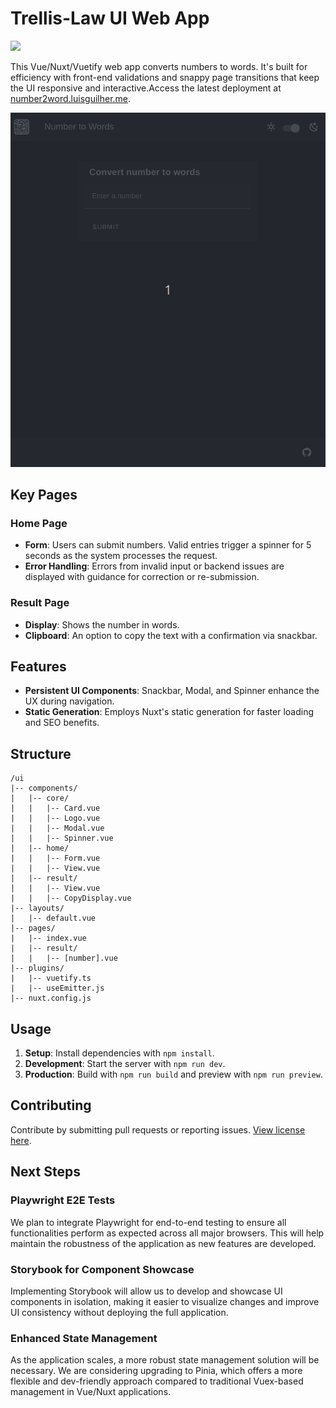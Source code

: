 # Trellis-Law UI Web App

![](https://github.com/lguibr/trellis-law/actions/workflows/ci.yml/badge.svg)

This Vue/Nuxt/Vuetify web app converts numbers to words. It's built for efficiency with front-end validations and snappy page transitions that keep the UI responsive and interactive.Access the latest deployment at [number2word.luisguilher.me](https://number2word.luisguilher.me).

![Gif of app running](./../assets/trellis-ui-showcase.gif)

## Key Pages

### Home Page

- **Form**: Users can submit numbers. Valid entries trigger a spinner for 5 seconds as the system processes the request.
- **Error Handling**: Errors from invalid input or backend issues are displayed with guidance for correction or re-submission.

### Result Page

- **Display**: Shows the number in words.
- **Clipboard**: An option to copy the text with a confirmation via snackbar.

## Features

- **Persistent UI Components**: Snackbar, Modal, and Spinner enhance the UX during navigation.
- **Static Generation**: Employs Nuxt's static generation for faster loading and SEO benefits.

## Structure

```
/ui
|-- components/
|   |-- core/
|   |   |-- Card.vue
|   |   |-- Logo.vue
|   |   |-- Modal.vue
|   |   |-- Spinner.vue
|   |-- home/
|   |   |-- Form.vue
|   |   |-- View.vue
|   |-- result/
|   |   |-- View.vue
|   |   |-- CopyDisplay.vue
|-- layouts/
|   |-- default.vue
|-- pages/
|   |-- index.vue
|   |-- result/
|   |   |-- [number].vue
|-- plugins/
|   |-- vuetify.ts
|   |-- useEmitter.js
|-- nuxt.config.js
```

## Usage

1. **Setup**: Install dependencies with `npm install`.
2. **Development**: Start the server with `npm run dev`.
3. **Production**: Build with `npm run build` and preview with `npm run preview`.

## Contributing

Contribute by submitting pull requests or reporting issues. [View license here](./../LICENSE).

## Next Steps

### Playwright E2E Tests

We plan to integrate Playwright for end-to-end testing to ensure all functionalities perform as expected across all major browsers. This will help maintain the robustness of the application as new features are developed.

### Storybook for Component Showcase

Implementing Storybook will allow us to develop and showcase UI components in isolation, making it easier to visualize changes and improve UI consistency without deploying the full application.

### Enhanced State Management

As the application scales, a more robust state management solution will be necessary. We are considering upgrading to Pinia, which offers a more flexible and dev-friendly approach compared to traditional Vuex-based management in Vue/Nuxt applications.
